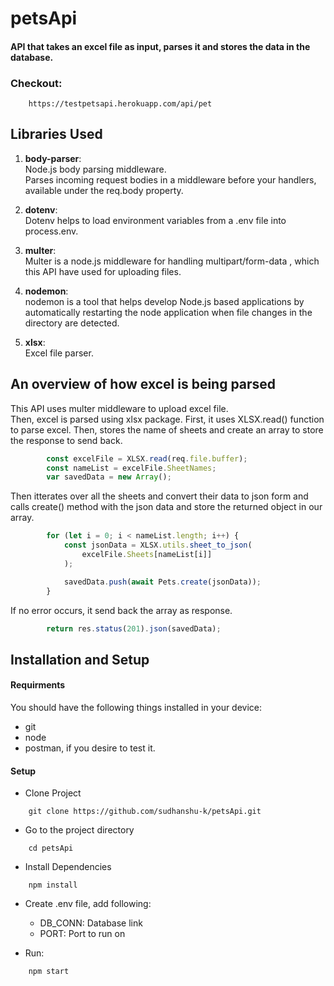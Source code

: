 # petsApi
#### API that takes an excel file as input, parses it and stores the data in the database.

### Checkout: 
```
    https://testpetsapi.herokuapp.com/api/pet
```

## Libraries Used
1. **body-parser**: <br>
Node.js body parsing middleware.<br>
Parses incoming request bodies in a middleware before your handlers, available under the req.body property.

2. **dotenv**:<br>
Dotenv helps to load environment variables from a .env file into process.env.

3. **multer**:<br>
Multer is a node.js middleware for handling multipart/form-data , which this API have used for uploading files.

4. **nodemon**:<br>
nodemon is a tool that helps develop Node.js based applications by automatically restarting the node application when file changes in the directory are detected.

5. **xlsx**:<br>
Excel file parser.<br>

## An overview of how excel is being parsed<br>
This API uses multer middleware to upload excel file.<br>
Then, excel is parsed using xlsx package. First, it uses XLSX.read() function to parse excel. Then, stores the name of sheets and create an array to store the response to send back.
```javascript
        const excelFile = XLSX.read(req.file.buffer);
        const nameList = excelFile.SheetNames;
        var savedData = new Array();
```
Then itterates over all the sheets and convert their data to json form and calls create() method with the json data and store the returned object in our array. 
```javascript
        for (let i = 0; i < nameList.length; i++) {
            const jsonData = XLSX.utils.sheet_to_json(
                excelFile.Sheets[nameList[i]]
            );

            savedData.push(await Pets.create(jsonData));
        }
```
If no error occurs, it send back the array as response.<br>
```javascript
        return res.status(201).json(savedData);
```

## Installation and Setup
#### Requirments
You should have the following things installed in your device:
- git
- node
- postman, if you desire to test it.

#### Setup
- Clone Project
```
    git clone https://github.com/sudhanshu-k/petsApi.git
```

- Go to the project directory
```
    cd petsApi
```

- Install Dependencies
```
    npm install
```

- Create .env file, add following:

    * DB_CONN: Database link
    * PORT: Port to run on

- Run:
```
    npm start
```